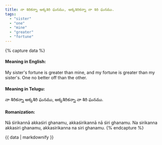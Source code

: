 ```yaml
---
title: నా శిరికన్నా అక్కశిరి ఘనము, అక్కశిరికన్నా నా శిరి ఘనము.
tags:
  - "sister"
  - "one"
  - "mine"
  - "greater"
  - "fortune"
---
```


{% capture data %}
#### Meaning in English:
My sister's fortune is greater than mine, and my fortune is greater than my sister's.
One no better off than the other.

#### Meaning in Telugu:
నా శిరికన్నా అక్కశిరి ఘనము, అక్కశిరికన్నా నా శిరి ఘనము.

#### Romanization:
Nā śirikannā akkaśiri ghanamu, akkaśirikannā nā śiri ghanamu.
Na sirikanna akkasiri ghanamu, akkasirikanna na siri ghanamu.
{% endcapture %}

{{ data | markdownify }}

